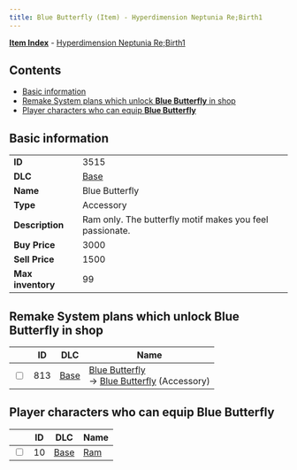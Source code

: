 ```yaml
---
title: Blue Butterfly (Item) - Hyperdimension Neptunia Re;Birth1
---
```


[**Item Index**](/neptunia/rb1/item/index.html) - [Hyperdimension Neptunia Re;Birth1](/neptunia/rb1)

## Contents

- [Basic information](#basic-information)
- [Remake System plans which unlock **Blue Butterfly** in shop](#remake-system-plans-which-unlock-blue-butterfly-in-shop)
- [Player characters who can equip **Blue Butterfly**](#player-characters-who-can-equip-blue-butterfly)

## Basic information

|   |   |
| -- | -- |
| **ID** | 3515 |
| **DLC** | [Base](/neptunia/rb1/dlc/1-base.html) |
| **Name** | Blue Butterfly |
| **Type** | Accessory |
| **Description** | Ram only. The butterfly motif makes you feel passionate. |
| **Buy Price** | 3000 |
| **Sell Price** | 1500 |
| **Max inventory** | 99 |


## Remake System plans which unlock **Blue Butterfly** in shop

|    | ID | DLC | Name |
| -- | -- | --- | ---- |
| <input type="checkbox" id="rb1-remake-1-813" class="trackbox" /> | 813 | [Base](/neptunia/rb1/dlc/1-base.html) | [Blue Butterfly](/neptunia/rb1/remake/1-813-blue-butterfly.html)<br /> → [Blue Butterfly](/neptunia/rb1/item/1-3515-blue-butterfly.html) (Accessory) |


## Player characters who can equip **Blue Butterfly**

|    | ID | DLC | Name |
| -- | -- | --- | ---- |
| <input type="checkbox" id="rb1-player-1-10" class="trackbox" /> | 10 | [Base](/neptunia/rb1/dlc/1-base.html) | [Ram](/neptunia/rb1/player/1-10-ram.html) |
